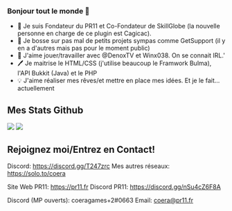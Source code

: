### Bonjour tout le monde 👋

- 💼 Je suis Fondateur du PR11 et Co-Fondateur de SkillGlobe (la nouvelle personne en charge de ce plugin est Cagicac).
- 🌱 Je bosse sur pas mal de petits projets sympas comme GetSupport (il y en a d'autres mais pas pour le moment public)
- 🤝 J'aime jouer/travailler avec @DenoxTV et Winx038. On se connait IRL.'
- 🖊 Je maitrise le HTML/CSS (j'utilise beaucoup le Framwork Bulma), l'API Bukkit (Java) et le PHP
- 💡 J'aime réaliser mes rêves/et mettre en place mes idées. Et je le fait... actuellement

## Mes Stats Github
<img src="https://github-readme-stats.vercel.app/api?username=coeragames&theme=tokyonight&show_icons=true">
<img src="https://github-readme-stats.vercel.app/api/top-langs/?username=coeragames&layout=compact&theme=tokyonight">
 
## Rejoignez moi/Entrez en Contact!

Discord: https://discord.gg/T247zrc
Mes autres réseaux: https://solo.to/coera

Site Web PR11: https://pr11.fr
Discord PR11: https://discord.gg/nSu4cZ6F8A

Discord (MP ouverts): coeragames+2#0663
Email: coera@pr11.fr
